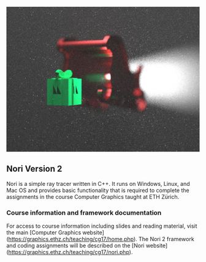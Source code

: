 ![](final2.png)

## Nori Version 2

Nori is a simple ray tracer written in C++. It runs on Windows, Linux, and
Mac OS and provides basic functionality that is required to complete the
assignments in the course Computer Graphics taught at ETH Zürich.

### Course information and framework documentation

For access to course information including slides and reading material, visit the main [Computer Graphics website] (https://graphics.ethz.ch/teaching/cg17/home.php). The Nori 2 framework and coding assignments will be described on the [Nori website] (https://graphics.ethz.ch/teaching/cg17/nori.php).
